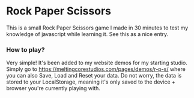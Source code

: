 # Rock Paper Scissors
This is a small Rock Paper Scissors game I made in 30 minutes to test my knowledge of javascript while learning it. See this as a nice entry.

### How to play?
Very simple! It's been added to my website demos for my starting studio. Simply go to https://meltingcorestudios.com/pages/demos/r-p-s/ where you can also Save, Load and Reset your data. Do not worry, the data is stored to your LocalStorage, meaning it's only saved to the device + browser you're currently playing with. 
